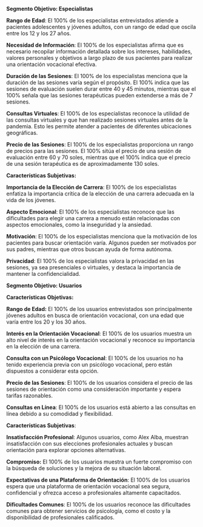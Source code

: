 **Segmento Objetivo: Especialistas**

**Rango de Edad**: El 100% de los especialistas entrevistados atiende a pacientes adolescentes y jóvenes adultos, con un rango de edad que oscila entre los 12 y los 27 años.

**Necesidad de Información**: El 100% de los especialistas afirma que es necesario recopilar información detallada sobre los intereses, habilidades, valores personales y objetivos a largo plazo de sus pacientes para realizar una orientación vocacional efectiva.

**Duración de las Sesiones**: El 100% de los especialistas menciona que la duración de las sesiones varía según el propósito. El 100% indica que las sesiones de evaluación suelen durar entre 40 y 45 minutos, mientras que el 100% señala que las sesiones terapéuticas pueden extenderse a más de 7 sesiones.

**Consultas Virtuales**: El 100% de los especialistas reconoce la utilidad de las consultas virtuales y que han realizado sesiones virtuales antes de la pandemia. Esto les permite atender a pacientes de diferentes ubicaciones geográficas.

**Precio de las Sesiones**: El 100% de los especialistas proporciona un rango de precios para las sesiones. El 100% sitúa el precio de una sesión de evaluación entre 60 y 70 soles, mientras que el 100% indica que el precio de una sesión terapéutica es de aproximadamente 130 soles.

**Características Subjetivas:**

**Importancia de la Elección de Carrera**: El 100% de los especialistas enfatiza la importancia crítica de la elección de una carrera adecuada en la vida de los jóvenes.

**Aspecto Emocional**: El 100% de los especialistas reconoce que las dificultades para elegir una carrera a menudo están relacionadas con aspectos emocionales, como la inseguridad y la ansiedad.

**Motivación**: El 100% de los especialistas menciona que la motivación de los pacientes para buscar orientación varía. Algunos pueden ser motivados por sus padres, mientras que otros buscan ayuda de forma autónoma.

**Privacidad**: El 100% de los especialistas valora la privacidad en las sesiones, ya sea presenciales o virtuales, y destaca la importancia de mantener la confidencialidad.





**Segmento Objetivo: Usuarios**

**Características Objetivas:**

**Rango de Edad:** El 100% de los usuarios entrevistados son principalmente jóvenes adultos en busca de orientación vocacional, con una edad que varía entre los 20 y los 30 años.

**Interés en la Orientación Vocacional**: El 100% de los usuarios muestra un alto nivel de interés en la orientación vocacional y reconoce su importancia en la elección de una carrera.

**Consulta con un Psicólogo Vocacional**: El 100% de los usuarios no ha tenido experiencia previa con un psicólogo vocacional, pero están dispuestos a considerar esta opción.

**Precio de las Sesiones**: El 100% de los usuarios considera el precio de las sesiones de orientación como una consideración importante y espera tarifas razonables.

**Consultas en Línea**: El 100% de los usuarios está abierto a las consultas en línea debido a su comodidad y flexibilidad.

**Características Subjetivas**:

**Insatisfacción Profesional**: Algunos usuarios, como Alex Alba, muestran insatisfacción con sus elecciones profesionales actuales y buscan orientación para explorar opciones alternativas.

**Compromiso:** El 100% de los usuarios muestra un fuerte compromiso con la búsqueda de soluciones y la mejora de su situación laboral.

**Expectativas de una Plataforma de Orientación**: El 100% de los usuarios espera que una plataforma de orientación vocacional sea segura, confidencial y ofrezca acceso a profesionales altamente capacitados.

**Dificultades Comunes**: El 100% de los usuarios reconoce las dificultades comunes para obtener servicios de psicología, como el costo y la disponibilidad de profesionales calificados.
